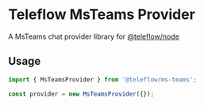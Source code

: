 # Teleflow MsTeams Provider

A MsTeams chat provider library for [@teleflow/node](https://github.com/khulnasoft/teleflow)

## Usage

```javascript
import { MsTeamsProvider } from '@teleflow/ms-teams';

const provider = new MsTeamsProvider({});
```
